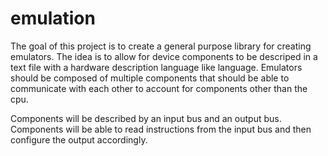 # emulation

The goal of this project is to create a general purpose library for creating emulators.
The idea is to allow for device components to be descriped in a text file with a 
hardware description language like language. Emulators should be composed of multiple 
components that should be able to communicate with each other to account for components
other than the cpu.

Components will be described by an input bus and an output bus. Components will be able to 
read instructions from the input bus and then configure the output accordingly.
